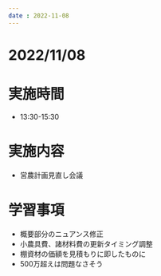 ```yaml
---
date : 2022-11-08
---
```


# 2022/11/08

# 実施時間
- 13:30-15:30

# 実施内容
- 営農計画見直し会議

# 学習事項
- 概要部分のニュアンス修正
- 小農具費、諸材料費の更新タイミング調整
- 棚資材の価額を見積もりに即したものに
- 500万超えは問題なさそう